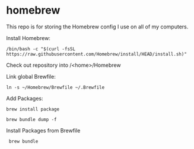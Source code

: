 # homebrew
This repo is for storing the Homebrew config I use on all of my computers.

Install Homebrew: 

```/bin/bash -c "$(curl -fsSL https://raw.githubusercontent.com/Homebrew/install/HEAD/install.sh)"```

Check out repository into /\<home\>/Homebrew

Link global Brewfile:

```ln -s ~/Homebrew/Brewfile ~/.Brewfile```

Add Packages:

```brew install package```

```brew bundle dump -f```

Install Packages from Brewfile

``` brew bundle```
